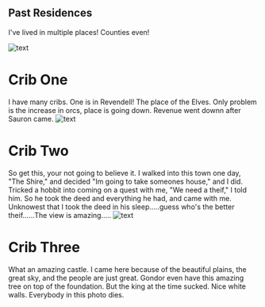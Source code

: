 ## Past Residences

I've lived in multiple places! Counties even!

<img src="http://4.bp.blogspot.com/-m46PrDD2aBQ/VBXYLtbaYrI/AAAAAAAAIgM/9FRCZBEyCD0/s1600/promo_thelordoftherings.png" alt="text">	

# Crib One

  <body> I have many cribs. One is in Revendell! The place of the Elves. Only problem is the increase in orcs, place is going down. Revenue went downn after Sauron came. </body>  
  
<img src="http://i.kinja-img.com/gawker-media/image/upload/s--YqahBzX1--/18lrbet4xu1hjjpg.jpg" alt="text">	

# Crib Two

  <body> So get this, your not going to believe it. I walked into this town one day, "The Shire," and decided "Im going to take someones house," and I did. Tricked a hobbit into coming on a quest with me, "We need a theif," I told him. So he took the deed and everything he had, and came with me. Unknowest that I took the deed in his sleep.....guess who's the better theif......The view is amazing.....

<img src="http://images2.fanpop.com/image/photos/9500000/Minas-Tirith-minas-tirith-9563582-960-404.jpg" alt="text">	

# Crib Three

  <body> What an amazing castle. I came here because of the beautiful plains, the great sky, and the people are just great. Gondor even have this amazing tree on top of the foundation. But the king at the time sucked. Nice white walls. Everybody in this photo dies. </body>

